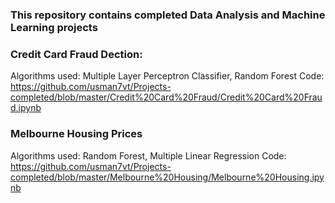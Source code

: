 ### This repository contains completed Data Analysis and Machine Learning projects
### Credit Card Fraud Dection:
Algorithms used: Multiple Layer Perceptron Classifier, Random Forest
Code:
https://github.com/usman7vt/Projects-completed/blob/master/Credit%20Card%20Fraud/Credit%20Card%20Fraud.ipynb

### Melbourne Housing Prices
Algorithms used: Random Forest, Multiple Linear Regression
Code:
https://github.com/usman7vt/Projects-completed/blob/master/Melbourne%20Housing/Melbourne%20Housing.ipynb
